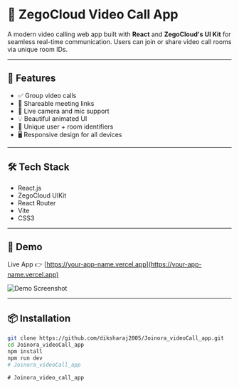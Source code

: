 # 🔵 ZegoCloud Video Call App

A modern video calling web app built with **React** and **ZegoCloud's UI Kit** for seamless real-time communication. Users can join or share video call rooms via unique room IDs.

---

## 🚀 Features

- ✅ Group video calls
- 🔗 Shareable meeting links
- 🎥 Live camera and mic support
- 💡 Beautiful animated UI
- 🔐 Unique user + room identifiers
- 🖥️ Responsive design for all devices

---

## 🛠️ Tech Stack

- React.js
- ZegoCloud UIKit
- React Router
- Vite
- CSS3

---

## 📸 Demo

Live App 👉 [https://your-app-name.vercel.app](https://your-app-name.vercel.app)

![Demo Screenshot](./screenshot.png) <!-- Optional: Include if you have one -->

---

## 📦 Installation

```bash
git clone https://github.com/diksharaj2005/Joinora_videoCall_app.git
cd Joinora_videoCall_app
npm install
npm run dev
#   J o i n o r a _ v i d e o C a l l _ a p p  
 #   J o i n o r a _ v i d e o _ c a l l _ a p p  
 